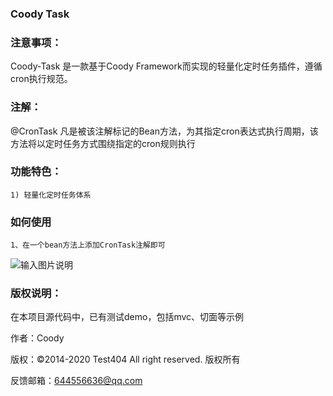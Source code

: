 
### Coody Task

### 注意事项：
   Coody-Task 是一款基于Coody Framework而实现的轻量化定时任务插件，遵循cron执行规范。
### 注解：
  @CronTask
  凡是被该注解标记的Bean方法，为其指定cron表达式执行周期，该方法将以定时任务方式围绕指定的cron规则执行
### 功能特色：
    1) 轻量化定时任务体系
### 如何使用
    1、在一个bean方法上添加CronTask注解即可
![输入图片说明](https://images.gitee.com/uploads/images/2018/0815/181345_e71cce03_1200611.png "task.png")


### 版权说明：

在本项目源代码中，已有测试demo，包括mvc、切面等示例

作者：Coody
    
版权：©2014-2020 Test404 All right reserved. 版权所有

反馈邮箱：644556636@qq.com